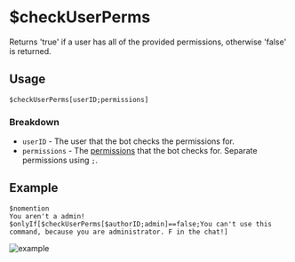 # $checkUserPerms
Returns 'true' if a user has all of the provided permissions, otherwise 'false' is returned.

## Usage
```
$checkUserPerms[userID;permissions]
```

### Breakdown
- `userID` - The user that the bot checks the permissions for.
- `permissions` - The [permissions](/src/resources/permissions.md) that the bot checks for. Separate permissions using `;`.

## Example
```
$nomention
You aren't a admin!
$onlyIf[$checkUserPerms[$authorID;admin]==false;You can't use this command, because you are administrator. F in the chat!] 
```

![example](https://user-images.githubusercontent.com/69215413/122832238-10594280-d2b9-11eb-9f79-a19f2f328239.png)